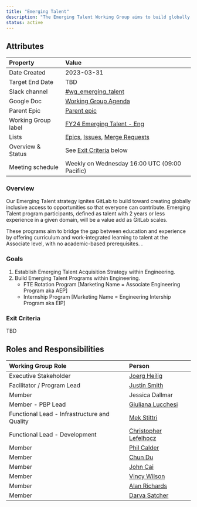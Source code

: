```yaml
---
title: "Emerging Talent"
description: "The Emerging Talent Working Group aims to build globally inclusive access to opportunities for those with 2 years or less experience in a domain"
status: active
---
```


## Attributes

| Property            | Value                                                                                                                                                                                                                                                                                                                       |
|:--------------------|:----------------------------------------------------------------------------------------------------------------------------------------------------------------------------------------------------------------------------------------------------------------------------------------------------------------------------|
| Date Created        | 2023-03-31                                                                                                                                                                                                                                                                                                                  |
| Target End Date     | TBD                                                                                                                                                                                                                                                                                                                         |
| Slack channel       | [#wg_emerging_talent](https://gitlab.slack.com/archives/C04R9F3377H)                                                                                                                                                                                                                                                        |
| Google Doc          | [Working Group Agenda](https://docs.google.com/document/d/1mrnbShkFYtuz3fTY1WNX8geKkZVKvyvyU65hdCZxw4g/edit#)                                                                                                                                                                                                               |
| Parent Epic         | [Parent epic](https://gitlab.com/groups/gitlab-com/-/epics/2162)                                                                                                                                                                                                                                                            |
| Working Group label | [FY24 Emerging Talent - Eng](https://gitlab.com/groups/gitlab-com/-/labels?subscribed=&search=FY24+Emerging+Talent+-+Eng)                                                                                                                                                                                                   |
| Lists               | [Epics](https://gitlab.com/groups/gitlab-com/-/epics?label_name%5B%5D=FY24+Emerging+Talent+-+Eng), [Issues](https://gitlab.com/groups/gitlab-com/-/issues?label_name%5B%5D=FY24+Emerging+Talent+-+Eng), [Merge Requests](https://gitlab.com/groups/gitlab-com/-/merge_requests?label_name%5B%5D=FY24+Emerging+Talent+-+Eng) |
| Overview & Status   | See [Exit Criteria](#exit-criteria) below                                                                                                                                                                                                                                                                                   |
| Meeting schedule    | Weekly on Wednesday 16:00 UTC (09:00 Pacific)                                                                                                                                                                                                                                                                               |

### Overview

Our Emerging Talent strategy ignites GitLab to build toward creating globally inclusive access to opportunities so that everyone can contribute. Emerging Talent program participants, defined as talent with 2 years or less experience in a given domain, will be a value add as GitLab scales.

These programs aim to bridge the gap between education and experience by offering curriculum and work-integrated learning to talent at the Associate level, with no academic-based prerequisites.
.

### Goals

1. Establish Emerging Talent Acquisition Strategy within Engineering.
1. Build Emerging Talent Programs within Engineering.
    - FTE Rotation Program [Marketing Name = Associate Engineering Program aka AEP]
    - Internship Program [Marketing Name = Engineering Intership Program aka EIP]

### Exit Criteria

TBD

## Roles and Responsibilities

| Working Group Role    | Person                                                                          |
|:----------------------|:--------------------------------------------------------------------------------|
| Executive Stakeholder | [Joerg Heilig](https://about.gitlab.com/company/team/#joergheilig)                              |
| Facilitator / Program Lead          | [Justin Smith](https://about.gitlab.com/company/team/#jwrs)                     |
| Member           | Jessica Dallmar |
| Member - PBP Lead            | [Giuliana Lucchesi](https://about.gitlab.com/company/team/#glucchesi) |
| Functional Lead - Infrastructure and Quality | [Mek Stittri](https://about.gitlab.com/company/team/#meks)|
| Functional Lead - Development  | [Christopher Lefelhocz](https://about.gitlab.com/company/team/#clefelhocz1)|
| Member                | [Phil Calder](https://about.gitlab.com/company/team/#pcalder)                              |
| Member                | [Chun Du](https://about.gitlab.com/company/team/#cdu1)                              |
| Member                | [John Cai](https://about.gitlab.com/company/team/#jcaigitlab)                              |
| Member                | [Vincy Wilson](https://about.gitlab.com/company/team/#vincywilson) |
| Member                | [Alan Richards](https://about.gitlab.com/company/team/#alanrichards) |
| Member                | [Darva Satcher](https://about.gitlab.com/company/team/#dsatcher) |
